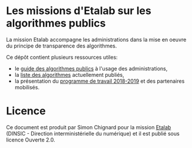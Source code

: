 # Les missions d'Etalab sur les algorithmes publics

La mission Etalab accompagne les administrations dans la mise en oeuvre du principe de transparence des algorithmes. 

Ce dépôt contient plusieurs ressources utiles: 
- le [guide des algorithmes publics](guide.md) à l'usage des administrations, 
- la [liste des algorithmes](liste.md) actuellement publiés, 
- la présentation du [programme de travail 2018-2019](programme-de-travail.md) et des partenaires mobilisés.

# Licence

Ce document est produit par Simon Chignard pour la mission [Etalab](www.etalab.gouv.fr) (DINSIC - Direction interministérielle du numérique) et il est publié sous licence Ouverte 2.0.
